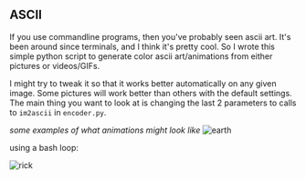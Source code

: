 ## ASCII 
If you use commandline programs, then you've probably seen ascii art. It's been around since terminals,
and I think it's pretty cool. So I wrote this simple python script to generate color ascii art/animations from either pictures or videos/GIFs. 

I might try to tweak it so that it works better automatically on any given image. Some pictures will work better than others with the default settings. The main thing you want to look at is changing the last 2 parameters to calls to `im2ascii` in `encoder.py`.

*some examples of what animations might look like* 
![earth](https://raw.githubusercontent.com/0ptik41/ASCII/master/art/ascii.gif)

using a bash loop:

![rick](https://raw.githubusercontent.com/0ptik41/ASCII/master/art/cinema.gif)